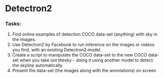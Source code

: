 # Detectron2

### Tasks:

1. Find online examples of detection COCO data-set (anything) with sky in the images.
2. Use Detectron2 by Facebook to run inference on the images or videos you find, with an existing Detectron2 model.
3. Create a script to manipulate the COCO data-set to the new COCO data-set when you take out thesky - doing it using another model to detect the skyline automatically.
4. Present the data-set (the images along with the annotations) on screen

